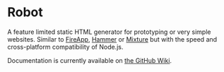 # Robot

A feature limited static HTML generator for prototyping or very simple websites. Similar to [FireApp](http://fireapp.handlino.com/), [Hammer](http://hammerformac.com/) or [Mixture](http://mixture.io/) but with the speed and cross-platform compatibility of Node.js.

Documentation is currently available on [the GitHub Wiki](https://github.com/i-like-robots/robot/wiki).
